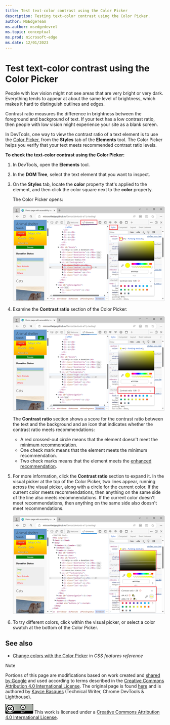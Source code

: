 ```yaml
---
title: Test text-color contrast using the Color Picker
description: Testing text-color contrast using the Color Picker.
author: MSEdgeTeam
ms.author: msedgedevrel
ms.topic: conceptual
ms.prod: microsoft-edge
ms.date: 12/01/2023
---
```

<!-- this article was created on 05/11/2021 by moving a section out from the "Accessibility reference" article (reference.md) -->
<!-- Copyright Kayce Basques

   Licensed under the Apache License, Version 2.0 (the "License");
   you may not use this file except in compliance with the License.
   You may obtain a copy of the License at

       https://www.apache.org/licenses/LICENSE-2.0

   Unless required by applicable law or agreed to in writing, software
   distributed under the License is distributed on an "AS IS" BASIS,
   WITHOUT WARRANTIES OR CONDITIONS OF ANY KIND, either express or implied.
   See the License for the specific language governing permissions and
   limitations under the License.  -->
# Test text-color contrast using the Color Picker

People with low vision might not see areas that are very bright or very dark.  Everything tends to appear at about the same level of brightness, which makes it hard to distinguish outlines and edges.

Contrast ratio measures the difference in brightness between the foreground and background of text.  If your text has a low contrast ratio, then people with low vision might experience your site as a blank screen.

In DevTools, one way to view the contrast ratio of a text element is to use the [Color Picker](../css/reference.md#change-colors-with-the-color-picker), from the **Styles** tab of the **Elements** tool.  The Color Picker helps you verify that your text meets recommended contrast ratio levels.

**To check the text-color contrast using the Color Picker:**

1. In DevTools, open the **Elements** tool.

1. In the **DOM Tree**, select the text element that you want to inspect.

1. On the **Styles** tab, locate the **color** property that's applied to the element, and then click the color square next to the **color** property.

   The Color Picker opens:

   ![The color picker, opened in the Styles tab, next to the color property of the element](./color-picker-images/accessibility-elements-styles-paragraph-highlight-color.png)

1. Examine the **Contrast ratio** section of the Color Picker:

   ![The 'Contrast Ratio' section of the Color Picker shows two check marks and a value of 13.97](./color-picker-images/accessibility-elements-styles-paragraph-highlight-color-picker.png)

   The **Contrast ratio** section shows a score for the contrast ratio between the text and the background and an icon that indicates whether the contrast ratio meets recommendations:
   
   * A red crossed-out circle means that the element doesn't meet the [minimum recommendation](https://www.w3.org/WAI/WCAG21/quickref/#contrast-minimum).
   * One check mark means that the element meets the minimum recommendation.
   * Two check marks means that the element meets the [enhanced recommendation](https://www.w3.org/WAI/WCAG21/quickref/#contrast-enhanced).

1. For more information, click the **Contrast ratio** section to expand it.  In the visual picker at the top of the Color Picker, two lines appear, running across the visual picker, along with a circle for the current color.  If the current color meets recommendations, then anything on the same side of the line also meets recommendations.  If the current color doesn't meet recommendations, then anything on the same side also doesn't meet recommendations.

   ![The 'Contrast Ratio' Line in the visual picker](./color-picker-images/accessibility-elements-styles-paragraph-highlight-color-picker-contrast-ratio-details.png)

1. To try different colors, click within the visual picker, or select a color swatch at the bottom of the Color Picker.


<!-- ====================================================================== -->
## See also

* [Change colors with the Color Picker](../css/reference.md#change-colors-with-the-color-picker) in _CSS features reference_


<!-- ====================================================================== -->
> [!NOTE]
> Portions of this page are modifications based on work created and [shared by Google](https://developers.google.com/terms/site-policies) and used according to terms described in the [Creative Commons Attribution 4.0 International License](https://creativecommons.org/licenses/by/4.0).
> The original page is found [here](https://developer.chrome.com/docs/devtools/accessibility/reference/) and is authored by [Kayce Basques](https://developers.google.com/web/resources/contributors/kaycebasques) (Technical Writer, Chrome DevTools \& Lighthouse).

[![Creative Commons License](../../media/cc-logo/88x31.png)](https://creativecommons.org/licenses/by/4.0)
This work is licensed under a [Creative Commons Attribution 4.0 International License](https://creativecommons.org/licenses/by/4.0).
